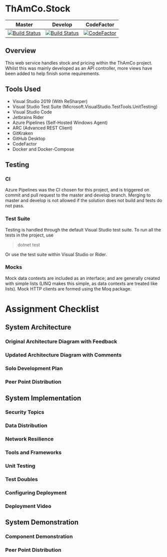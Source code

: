 ThAmCo.Stock
=====
| Master | Develop | CodeFactor
|--|--|--|
| [![Build Status](https://dev.azure.com/Stedoss/ThAmCo.Stock/_apis/build/status/Don-t-Fail.ThAmCo-Stock?branchName=master)](https://dev.azure.com/Stedoss/ThAmCo.Stock/_build/latest?definitionId=1&branchName=master) | [![Build Status](https://dev.azure.com/Stedoss/ThAmCo.Stock/_apis/build/status/Don-t-Fail.ThAmCo-Stock?branchName=develop)](https://dev.azure.com/Stedoss/ThAmCo.Stock/_build/latest?definitionId=1&branchName=develop) | [![CodeFactor](https://www.codefactor.io/repository/github/don-t-fail/thamco-stock/badge)](https://www.codefactor.io/repository/github/don-t-fail/thamco-stock)



## Overview
This web service handles stock and pricing within the ThAmCo project. Whilst this was mainly developed as an API controller, more views have been added to help finish some requirements.
## Tools Used
* Visual Studio 2019 (With ReSharper)
* Visual Studio Test Suite (Microsoft.VisualStudio.TestTools.UnitTesting)
* Visual Studio Code
* Jetbrains Rider
* Azure Pipelines (Self-Hosted Windows Agent)
* ARC (Advanced REST Client)
* GitKraken
* GitHub Desktop
* CodeFactor
* Docker and Docker-Compose
## Testing
### CI
Azure Pipelines was the CI chosen for this project, and is triggered on commit and pull request to the master and develop branch. Merging to master and develop is not allowed if the solution does not build and tests do not pass.
### Test Suite
Testing is handled through the default Visual Studio test suite.
To run all the tests in the project, use 
>dotnet test


Or use the test suite within Visual Studio or Rider.
### Mocks
Mock data contexts are included as an interface; and are generally created with simple lists (LINQ makes this simple, as data contexts are treated like lists). Mock HTTP clients are formed using the Moq package.

# Assignment Checklist
## System Architecture 
### Original Architecture Diagram with Feedback

### Updated Architecture Diagram with Comments

### Solo Development Plan

### Peer Point Distribution

## System Implementation
### Security Topics

### Data Distribution

### Network Resilience

### Tools and Frameworks

### Unit Testing

### Test Doubles

### Configuring Deployment

### Deployment Video

## System Demonstration
### Component Demonstration

### Peer Point Distribution
